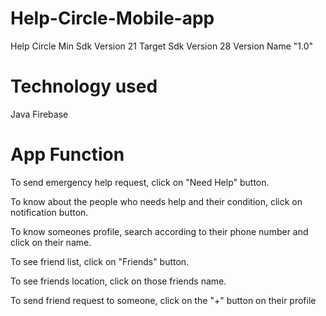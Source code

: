 # Help-Circle-Mobile-app
Help Circle
Min Sdk Version 21 Target Sdk Version 28 Version Name "1.0"

# Technology used
Java
Firebase

# App Function
To send emergency help request, click on "Need Help" button.

To know about the people who needs help and their condition, click on notification button.

To know someones profile, search according to their phone number and click on their name.

To see friend list, click on "Friends" button.

To see friends location, click on those friends name.

To send friend request to someone, click on the "+" button on their profile
